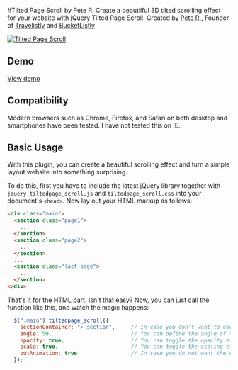 #Tilted Page Scroll by Pete R.
Create a beautilful 3D tilted scrolling effect for your website with jQuery Tilted Page Scroll.
Created by [Pete R.](http://www.thepetedesign.com), Founder of [Travelistly](http://www.Travelistly.com) and [BucketListly](http://www.bucketlistly.com)

[![Tilted Page Scroll](http://www.thepetedesign.com/images/tiltedpage_scroll_image.png "Tilted Page Scroll")](http://www.thepetedesign.com/demos/tiltedpage_scroll_demo.html)

## Demo
[View demo](http://www.thepetedesign.com/demos/tiltedpage_scroll_demo.html)

## Compatibility
Modern browsers such as Chrome, Firefox, and Safari on both desktop and smartphones have been tested. I have not tested this on IE.

## Basic Usage

With this plugin, you can create a beautiful scrolling effect and turn a simple layout website into something surprising.

To do this, first you have to include the latest jQuery library together with `jquery.tiltedpage_scroll.js` and `tiltedpage_scroll.css` into your document's `<head>`. Now lay out your HTML markup as follows:


````html
<div class="main">
  <section class="page1">
    ...
  </section>
  <section class="page2">
    ...
  </section>
  ...
  <section class="last-page">
    ...
  </section>
</div>
````

That's it for the HTML part. Isn't that easy? Now, you can just call the function like this, and watch the magic happens:

````javascript
  $(".main").tiltedpage_scroll({
    sectionContainer: "> section",     // In case you don't want to use <section> tag, you can define your won CSS selector here
    angle: 50,                         // You can define the angle of the tilted section here. Change this to false if you want to disable the tilted effect. The default value is 50 degrees.
    opacity: true,                     // You can toggle the opacity effect with this option. The default value is true
    scale: true,                       // You can toggle the scaling effect here as well. The default value is true.
    outAnimation: true                 // In case you do not want the out animation, you can toggle this to false. The defaul value is true.
  });
````
